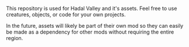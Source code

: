 This repository is used for Hadal Valley and it's assets. Feel free to use creatures, objects, or code for your own projects.

In the future, assets will likely be part of their own mod so they can easily be made as a dependency for other mods without requiring the entire region.
